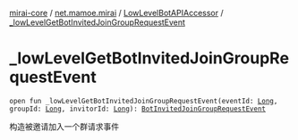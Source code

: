 [mirai-core](../../index.md) / [net.mamoe.mirai](../index.md) / [LowLevelBotAPIAccessor](index.md) / [_lowLevelGetBotInvitedJoinGroupRequestEvent](./_low-level-get-bot-invited-join-group-request-event.md)

# _lowLevelGetBotInvitedJoinGroupRequestEvent

`open fun _lowLevelGetBotInvitedJoinGroupRequestEvent(eventId: `[`Long`](https://kotlinlang.org/api/latest/jvm/stdlib/kotlin/-long/index.html)`, groupId: `[`Long`](https://kotlinlang.org/api/latest/jvm/stdlib/kotlin/-long/index.html)`, invitorId: `[`Long`](https://kotlinlang.org/api/latest/jvm/stdlib/kotlin/-long/index.html)`): `[`BotInvitedJoinGroupRequestEvent`](../../net.mamoe.mirai.event.events/-bot-invited-join-group-request-event/index.md)

构造被邀请加入一个群请求事件

